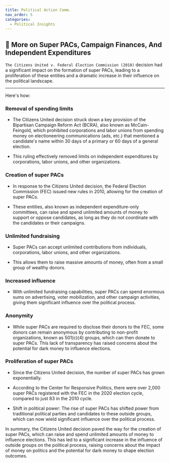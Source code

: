 ```yaml
---
title: Political Action Comm.
nav_order: 5
categories:
  - Political Insights
---
```



## 🔻 More on Super PACs, Campaign Finances, And Independent Expenditures

`The Citizens United v. Federal Election Commission (2010)` decision had a significant impact on the formation of super PACs, leading to a proliferation of these entities and a dramatic increase in their influence on the political landscape.

---

Here's how:

### **Removal of spending limits**


- The Citizens United decision struck down a key provision of the Bipartisan Campaign Reform Act (BCRA), also known as McCain-Feingold, which prohibited corporations and labor unions from spending money on electioneering communications (ads, etc.) that mentioned a candidate's name within 30 days of a primary or 60 days of a general election.

- This ruling effectively removed limits on independent expenditures by corporations, labor unions, and other organizations.

### **Creation of super PACs**

- In response to the Citizens United decision, the Federal Election Commission (FEC) issued new rules in 2010, allowing for the creation of super PACs.

- These entities, also known as independent expenditure-only committees, can raise and spend unlimited amounts of money to support or oppose candidates, as long as they do not coordinate with the candidates or their campaigns.


### **Unlimited fundraising**

- Super PACs can accept unlimited contributions from individuals, corporations, labor unions, and other organizations.

- This allows them to raise massive amounts of money, often from a small group of wealthy donors.


### **Increased influence**

- With unlimited fundraising capabilities, super PACs can spend enormous sums on advertising, voter mobilization, and other campaign activities, giving them significant influence over the political process.


### **Anonymity**

- While super PACs are required to disclose their donors to the FEC, some donors can remain anonymous by contributing to non-profit organizations, known as 501(c)(4) groups, which can then donate to super PACs. This lack of transparency has raised concerns about the potential for dark money to influence elections.

### **Proliferation of super PACs**

- Since the Citizens United decision, the number of super PACs has grown exponentially.

- According to the Center for Responsive Politics, there were over 2,000 super PACs registered with the FEC in the 2020 election cycle, compared to just 83 in the 2010 cycle.

- Shift in political power: The rise of super PACs has shifted power from traditional political parties and candidates to these outside groups, which can now wield significant influence over the political process.


In summary, the Citizens United decision paved the way for the creation of super PACs, which can raise and spend unlimited amounts of money to influence elections. This has led to a significant increase in the influence of outside groups on the political process, raising concerns about the impact of money on politics and the potential for dark money to shape election outcomes.
